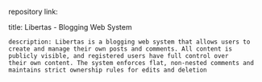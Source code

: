 repository link: 

title: Libertas - Blogging Web System

    description: Libertas is a blogging web system that allows users to create and manage their own posts and comments. All content is publicly visible, and registered users have full control over                       their own content. The system enforces flat, non-nested comments and maintains strict ownership rules for edits and deletion



